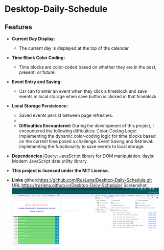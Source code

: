 # Desktop-Daily-Schedule
## Features

- **Current Day Display:**
  - The current day is displayed at the top of the calendar.

- **Time Block Color Coding:**
  - Time blocks are color-coded based on whether they are in the past, present, or future.

- **Event Entry and Saving:**
  - Usr can to enter an event when they click a timeblock and save events in local storage when save button is clicked in that timeblock.

- **Local Storage Persistence:**
  - Saved events persist between page refreshes.
  - 
  - **Difficulties Encountered:**
During the development of this project, I encountered the following difficulties:
    Color-Coding Logic:
        Implementing the dynamic color-coding logic for time blocks based on the current time posed a challenge. 
    Event Saving and Retrieval:
        Implementing the functionality to save events to local storage.
        
- **Dependencies**
    jQuery: JavaScript library for DOM manipulation.
    dayjs: Modern JavaScript date utility library.

- **This project is licensed under the MIT License.**
 - **Links**
 github:https://github.com/RusLena/Desktop-Daily-Schedule.git
 URL:https://ruslena.github.io/Desktop-Daily-Schedule/
 Screenshot: ![Alt text](images/Capture.PNG)
